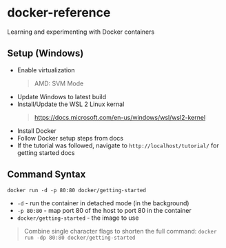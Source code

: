 # docker-reference

Learning and experimenting with Docker containers

## Setup (Windows)

- Enable virtualization
  > AMD: SVM Mode
- Update Windows to latest build
- Install/Update the WSL 2 Linux kernal
  > https://docs.microsoft.com/en-us/windows/wsl/wsl2-kernel
- Install Docker
- Follow Docker setup steps from docs
- If the tutorial was followed, navigate to `http://localhost/tutorial/` for getting started docs

## Command Syntax

```
docker run -d -p 80:80 docker/getting-started
```

- `-d` - run the container in detached mode (in the background)
- `-p 80:80` - map port 80 of the host to port 80 in the container
- `docker/getting-started` - the image to use

> Combine single character flags to shorten the full command: `docker run -dp 80:80 docker/getting-started`
